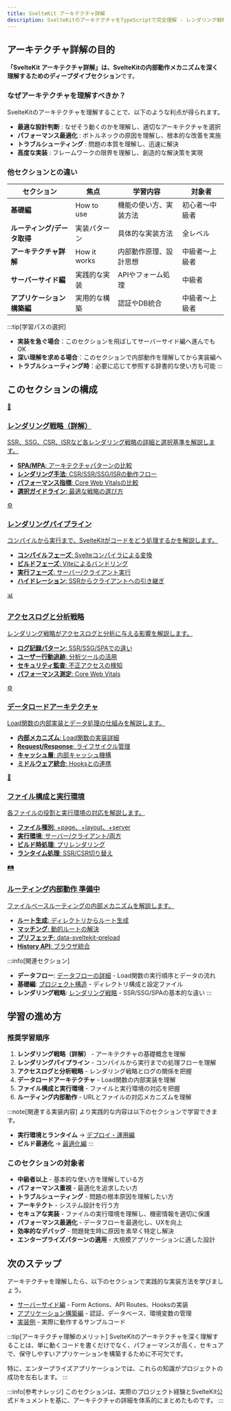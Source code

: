 ```yaml
---
title: SvelteKit アーキテクチャ詳解
description: SvelteKitのアーキテクチャをTypeScriptで完全理解 - レンダリング戦略の選択、パイプラインの動作、ルーティング内部動作、データロードの仕組み、ファイル構成を実例を交えて体系的かつ実践的に詳細解説します
---
```


<script>
  import { base } from '$app/paths';
</script>

## アーキテクチャ詳解の目的

**「SvelteKit アーキテクチャ詳解」は、SvelteKitの内部動作メカニズムを深く理解するためのディープダイブセクション**です。

### なぜアーキテクチャを理解すべきか？

SvelteKitのアーキテクチャを理解することで、以下のような利点が得られます。

- **最適な設計判断** : なぜそう動くのかを理解し、適切なアーキテクチャを選択
- **パフォーマンス最適化** : ボトルネックの原因を理解し、根本的な改善を実施
- **トラブルシューティング** : 問題の本質を理解し、迅速に解決
- **高度な実装** : フレームワークの限界を理解し、創造的な解決策を実現

### 他セクションとの違い

| セクション | 焦点 | 学習内容 | 対象者 |
|----------|------|---------|-------|
| **基礎編** | How to use | 機能の使い方、実装方法 | 初心者〜中級者 |
| **ルーティング/データ取得** | 実装パターン | 具体的な実装方法 | 全レベル |
| **アーキテクチャ詳解** | How it works | 内部動作原理、設計思想 | 中級者〜上級者 |
| **サーバーサイド編** | 実践的な実装 | APIやフォーム処理 | 中級者 |
| **アプリケーション構築編** | 実用的な構築 | 認証やDB統合 | 中級者〜上級者 |

:::tip[学習パスの選択]
- **実装を急ぐ場合**：このセクションを飛ばしてサーバーサイド編へ進んでもOK
- **深い理解を求める場合**：このセクションで内部動作を理解してから実装編へ
- **トラブルシューティング時**：必要に応じて参照する辞書的な使い方も可能
:::

## このセクションの構成

<div class="grid grid-cols-1 md:grid-cols-2 gap-6 my-8">
  <a href="{base}/sveltekit/architecture/rendering-strategies/" class="flex no-underline group h-full">
    <div class="p-6 border border-gray-2 dark:border-gray-7 rounded-lg shadow-md hover:shadow-lg hover:border-indigo-400 dark:hover:border-indigo-400 transition-all cursor-pointer flex flex-col w-full">
      <div class="text-3xl mb-2">🎯</div>
      <h3 class="font-bold text-lg mb-2 text-indigo-600 dark:text-indigo-400 group-hover:text-indigo-700 dark:group-hover:text-indigo-300 transition-colors">
        レンダリング戦略（詳解）
      </h3>
      <p class="text-sm mb-3 text-gray-7 dark:text-gray-3">SSR、SSG、CSR、ISRなど各レンダリング戦略の詳細と選択基準を解説します。</p>
      <ul class="text-sm text-gray-6 dark:text-gray-4 space-y-1 flex-grow">
        <li><strong>SPA/MPA</strong>: アーキテクチャパターンの比較</li>
        <li><strong>レンダリング手法</strong>: CSR/SSR/SSG/ISRの動作フロー</li>
        <li><strong>パフォーマンス指標</strong>: Core Web Vitalsの比較</li>
        <li><strong>選択ガイドライン</strong>: 最適な戦略の選び方</li>
      </ul>
    </div>
  </a>
  
  <a href="{base}/sveltekit/architecture/rendering-pipeline/" class="flex no-underline group h-full">
    <div class="p-6 border border-gray-2 dark:border-gray-7 rounded-lg shadow-md hover:shadow-lg hover:border-indigo-400 dark:hover:border-indigo-400 transition-all cursor-pointer flex flex-col w-full">
      <div class="text-3xl mb-2">⚙️</div>
      <h3 class="font-bold text-lg mb-2 text-indigo-600 dark:text-indigo-400 group-hover:text-indigo-700 dark:group-hover:text-indigo-300 transition-colors">
        レンダリングパイプライン
      </h3>
      <p class="text-sm mb-3 text-gray-7 dark:text-gray-3">コンパイルから実行まで、SvelteKitがコードをどう処理するかを解説します。</p>
      <ul class="text-sm text-gray-6 dark:text-gray-4 space-y-1 flex-grow">
        <li><strong>コンパイルフェーズ</strong>: Svelteコンパイラによる変換</li>
        <li><strong>ビルドフェーズ</strong>: Viteによるバンドリング</li>
        <li><strong>実行フェーズ</strong>: サーバー/クライアント実行</li>
        <li><strong>ハイドレーション</strong>: SSRからクライアントへの引き継ぎ</li>
      </ul>
    </div>
  </a>
  
  <a href="{base}/sveltekit/architecture/access-logs/" class="flex no-underline group h-full">
    <div class="p-6 border border-gray-2 dark:border-gray-7 rounded-lg shadow-md hover:shadow-lg hover:border-indigo-400 dark:hover:border-indigo-400 transition-all cursor-pointer flex flex-col w-full">
      <div class="text-3xl mb-2">📊</div>
      <h3 class="font-bold text-lg mb-2 text-indigo-600 dark:text-indigo-400 group-hover:text-indigo-700 dark:group-hover:text-indigo-300 transition-colors">
        アクセスログと分析戦略
      </h3>
      <p class="text-sm mb-3 text-gray-7 dark:text-gray-3">レンダリング戦略がアクセスログと分析に与える影響を解説します。</p>
      <ul class="text-sm text-gray-6 dark:text-gray-4 space-y-1 flex-grow">
        <li><strong>ログ記録パターン</strong>: SSR/SSG/SPAでの違い</li>
        <li><strong>ユーザー行動追跡</strong>: 分析ツールの活用</li>
        <li><strong>セキュリティ監査</strong>: 不正アクセスの検知</li>
        <li><strong>パフォーマンス測定</strong>: Core Web Vitals</li>
      </ul>
    </div>
  </a>
  
  <a href="{base}/sveltekit/architecture/data-loading/" class="flex no-underline group h-full">
    <div class="p-6 border border-gray-2 dark:border-gray-7 rounded-lg shadow-md hover:shadow-lg hover:border-indigo-400 dark:hover:border-indigo-400 transition-all cursor-pointer flex flex-col w-full">
      <div class="text-3xl mb-2">⚙️</div>
      <h3 class="font-bold text-lg mb-2 text-indigo-600 dark:text-indigo-400 group-hover:text-indigo-700 dark:group-hover:text-indigo-300 transition-colors">
        データロードアーキテクチャ
      </h3>
      <p class="text-sm mb-3 text-gray-7 dark:text-gray-3">Load関数の内部実装とデータ処理の仕組みを解説します。</p>
      <ul class="text-sm text-gray-6 dark:text-gray-4 space-y-1 flex-grow">
        <li><strong>内部メカニズム</strong>: Load関数の実装詳細</li>
        <li><strong>Request/Response</strong>: ライフサイクル管理</li>
        <li><strong>キャッシュ層</strong>: 内部キャッシュ機構</li>
        <li><strong>ミドルウェア統合</strong>: Hooksとの連携</li>
      </ul>
    </div>
  </a>
  
  <a href="{base}/sveltekit/architecture/file-structure/" class="flex no-underline group h-full">
    <div class="p-6 border border-gray-2 dark:border-gray-7 rounded-lg shadow-md hover:shadow-lg hover:border-indigo-400 dark:hover:border-indigo-400 transition-all cursor-pointer flex flex-col w-full">
      <div class="text-3xl mb-2">📁</div>
      <h3 class="font-bold text-lg mb-2 text-indigo-600 dark:text-indigo-400 group-hover:text-indigo-700 dark:group-hover:text-indigo-300 transition-colors">
        ファイル構成と実行環境
      </h3>
      <p class="text-sm mb-3 text-gray-7 dark:text-gray-3">各ファイルの役割と実行環境の対応を解説します。</p>
      <ul class="text-sm text-gray-6 dark:text-gray-4 space-y-1 flex-grow">
        <li><strong>ファイル種別</strong>: +page、+layout、+server</li>
        <li><strong>実行環境</strong>: サーバー/クライアント/両方</li>
        <li><strong>ビルド時処理</strong>: プリレンダリング</li>
        <li><strong>ランタイム処理</strong>: SSR/CSR切り替え</li>
      </ul>
    </div>
  </a>
  
  <a href="{base}/sveltekit/architecture/routing-internals/" class="flex no-underline group h-full">
    <div class="p-6 border border-gray-2 dark:border-gray-7 rounded-lg shadow-md hover:shadow-lg hover:border-indigo-400 dark:hover:border-indigo-400 transition-all cursor-pointer flex flex-col w-full">
      <div class="text-3xl mb-2">🛤️</div>
      <h3 class="font-bold text-lg mb-2 text-indigo-600 dark:text-indigo-400 group-hover:text-indigo-700 dark:group-hover:text-indigo-300 transition-colors">
        ルーティング内部動作
        <span class="ml-2 text-xs bg-yellow-600 text-white px-2 py-1 rounded">準備中</span>
      </h3>
      <p class="text-sm mb-3 text-gray-7 dark:text-gray-3">ファイルベースルーティングの内部メカニズムを解説します。</p>
      <ul class="text-sm text-gray-6 dark:text-gray-4 space-y-1 flex-grow">
        <li><strong>ルート生成</strong>: ディレクトリからルート生成</li>
        <li><strong>マッチング</strong>: 動的ルートの解決</li>
        <li><strong>プリフェッチ</strong>: data-sveltekit-preload</li>
        <li><strong>History API</strong>: ブラウザ統合</li>
      </ul>
    </div>
  </a>
</div>

:::info[関連セクション]
- **データフロー**: [データフローの詳細]({base}/sveltekit/data-loading/flow/) - Load関数の実行順序とデータの流れ
- **基礎編**: [プロジェクト構造]({base}/sveltekit/basics/project-structure/) - ディレクトリ構成と設定ファイル
- **レンダリング戦略**: [レンダリング戦略]({base}/sveltekit/basics/rendering-strategies/) - SSR/SSG/SPAの基本的な違い
:::

## 学習の進め方

### 推奨学習順序

1. **レンダリング戦略（詳解）** - アーキテクチャの基礎概念を理解
2. **レンダリングパイプライン** - コンパイルから実行までの処理フローを理解
3. **アクセスログと分析戦略** - レンダリング戦略とログの関係を把握
4. **データロードアーキテクチャ** - Load関数の内部実装を理解
5. **ファイル構成と実行環境** - ファイルと実行環境の対応を把握
6. **ルーティング内部動作** - URLとファイルの対応メカニズムを理解

:::note[関連する実装内容]
より実践的な内容は以下のセクションで学習できます。
- **実行環境とランタイム** → [デプロイ・運用編]({base}/sveltekit/deployment/execution-environments/)
- **ビルド最適化** → [最適化編]({base}/sveltekit/optimization/build-optimization/)
:::

### このセクションの対象者

- **中級者以上** - 基本的な使い方を理解している方
- **パフォーマンス重視** - 最適化を追求したい方
- **トラブルシューティング** - 問題の根本原因を理解したい方
- **アーキテクト** - システム設計を行う方
- **セキュアな実装** - ファイルの実行環境を理解し、機密情報を適切に保護
- **パフォーマンス最適化** - データフローを最適化し、UXを向上
- **効率的なデバッグ** - 問題発生時に原因を素早く特定し解決
- **エンタープライズパターンの適用** - 大規模アプリケーションに適した設計

## 次のステップ

アーキテクチャを理解したら、以下のセクションで実践的な実装方法を学びましょう。

- [サーバーサイド編]({base}/sveltekit/server/) - Form Actions、API Routes、Hooksの実装
- [アプリケーション構築編]({base}/sveltekit/application/) - 認証、データベース、環境変数の管理
- [実装例]({base}/examples/) - 実際に動作するサンプルコード

:::tip[アーキテクチャ理解のメリット]
SvelteKitのアーキテクチャを深く理解することは、単に動くコードを書くだけでなく、パフォーマンスが高く、セキュアで、保守しやすいアプリケーションを構築するために不可欠です。

特に、エンタープライズアプリケーションでは、これらの知識がプロジェクトの成功を左右します。
:::

:::info[参考ナレッジ]
このセクションは、実際のプロジェクト経験とSvelteKit公式ドキュメントを基に、アーキテクチャの詳細を体系的にまとめたものです。
:::

